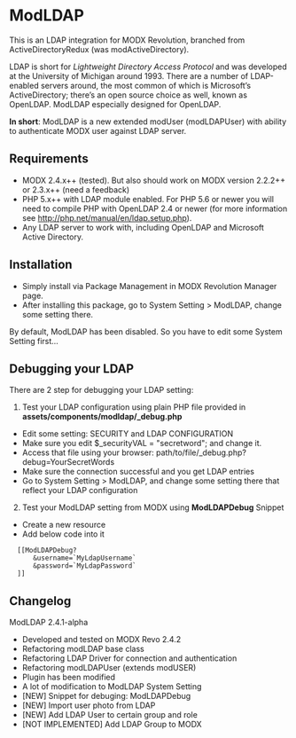 ModLDAP
=======

This is an LDAP integration for MODX Revolution, branched from ActiveDirectoryRedux (was modActiveDirectory). 

LDAP is short for *Lightweight Directory Access Protocol* and was developed at the University of Michigan around 1993. There are a number of LDAP-enabled servers around, the most common of which is Microsoft’s ActiveDirectory; there’s an open source choice as well, known as OpenLDAP. ModLDAP especially designed for OpenLDAP.

**In short**: ModLDAP is a new extended modUser (modLDAPUser) with ability to authenticate MODX user against LDAP server.


Requirements
-----------------------------------------------------
* MODX 2.4.x++ (tested). But also should work on MODX version 2.2.2++ or 2.3.x++ (need a feedback)
* PHP 5.x++ with LDAP module enabled. For PHP 5.6 or newer you will need to compile PHP with OpenLDAP 2.4 or newer (for more information see http://php.net/manual/en/ldap.setup.php).
* Any LDAP server to work with, including OpenLDAP and Microsoft Active Directory.


Installation
-----------------------------------------------------
* Simply install via Package Management in MODX Revolution Manager page.
* After installing this package, go to System Setting > ModLDAP, change some setting there.

By default, ModLDAP has been disabled. So you have to edit some System Setting first...


Debugging your LDAP
-----------------------------------------------------
There are 2 step for debugging your LDAP setting:

1. Test your LDAP configuration using plain PHP file provided in **assets/components/modldap/_debug.php**
  - Edit some setting: SECURITY and LDAP CONFIGURATION
  - Make sure you edit $_securityVAL = "secretword"; and change it.
  - Access that file using your browser: path/to/file/_debug.php?debug=YourSecretWords
  - Make sure the connection successful and you get LDAP entries
  - Go to System Setting > ModLDAP, and change some setting there that reflect your LDAP configuration

2. Test your ModLDAP setting from MODX using **ModLDAPDebug** Snippet
  - Create a new resource
  - Add below code into it
```
  [[ModLDAPDebug?
      &username=`MyLdapUsername`
      &password=`MyLdapPassword`
  ]]
```


Changelog
-----------------------------------------------------
ModLDAP 2.4.1-alpha
- Developed and tested on MODX Revo 2.4.2
- Refactoring modLDAP base class
- Refactoring LDAP Driver for connection and authentication
- Refactoring modLDAPUser (extends modUSER)
- Plugin has been modified
- A lot of modification to ModLDAP System Setting
- [NEW] Snippet for debuging: ModLDAPDebug
- [NEW] Import user photo from LDAP 
- [NEW] Add LDAP User to certain group and role
- [NOT IMPLEMENTED] Add LDAP Group to MODX